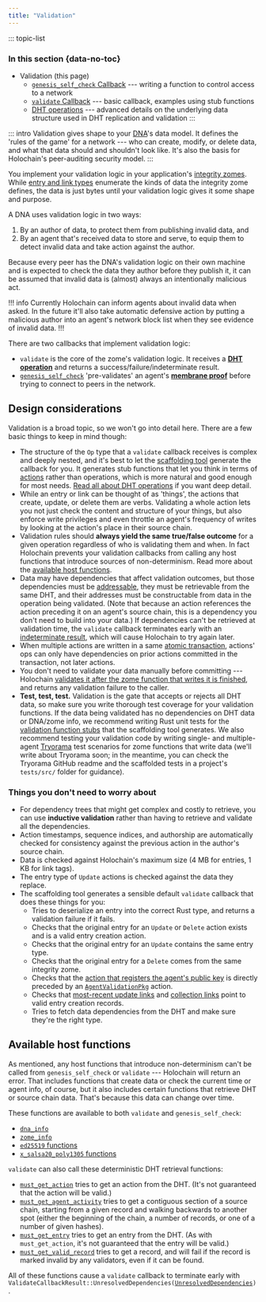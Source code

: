 ```yaml
---
title: "Validation"
---
```


::: topic-list
### In this section {data-no-toc}

* Validation (this page)
    * [`genesis_self_check` Callback](/build/genesis-self-check-callback/) --- writing a function to control access to a network
    * [`validate` Callback](/build/validate-callback/) --- basic callback, examples using stub functions
    * [DHT operations](/build/dht-operations/) --- advanced details on the underlying data structure used in DHT replication and validation
:::

::: intro
Validation gives shape to your [DNA](/build/dnas/)'s data model. It defines the 'rules of the game' for a network --- who can create, modify, or delete data, and what that data should and shouldn't look like. It's also the basis for Holochain's peer-auditing security model.
:::

You implement your validation logic in your application's [integrity zomes](/build/zomes/#integrity). While [entry and link types](/build/working-with-data/) enumerate the kinds of data the integrity zome defines, the data is just bytes until your validation logic gives it some shape and purpose.

A DNA uses validation logic in two ways:

1. By an author of data, to protect them from publishing invalid data, and
2. By an agent that's received data to store and serve, to equip them to detect invalid data and take action against the author.

Because every peer has the DNA's validation logic on their own machine and is expected to check the data they author before they publish it, it can be assumed that invalid data is (almost) always an intentionally malicious act.

!!! info
Currently Holochain can inform agents about invalid data when asked. In the future it'll also take automatic defensive action by putting a malicious author into an agent's network block list when they see evidence of invalid data.
!!!

There are two callbacks that implement validation logic:

* `validate` is the core of the zome's validation logic. It receives a [**DHT operation**](/build/dht-operations/) and returns a success/failure/indeterminate result.
* [`genesis_self_check`](/build/genesis-self-check-callback/) 'pre-validates' an agent's [**membrane proof**](/concepts/3_source_chain/#source-chain-your-own-data-store) before trying to connect to peers in the network.

## Design considerations

Validation is a broad topic, so we won't go into detail here. There are a few basic things to keep in mind though:

* The structure of the `Op` type that a `validate` callback receives is complex and deeply nested, and it's best to let the [scaffolding tool](/get-started/3-forum-app-tutorial/) generate the callback for you. It generates stub functions that let you think in terms of [actions](/build/working-with-data/#entries-actions-and-records-primary-data) rather than operations, which is more natural and good enough for most needs. [Read all about DHT operations](/build/dht-operations/) if you want deep detail.
* While an entry or link can be thought of as 'things', the actions that create, update, or delete them are verbs. Validating a whole action lets you not just check the content and structure of your things, but also enforce write privileges and even throttle an agent's frequency of writes by looking at the action's place in their source chain.
* Validation rules should **always yield the same true/false outcome** for a given operation regardless of who is validating them and when. In fact Holochain prevents your validation callbacks from calling any host functions that introduce sources of non-determinism. Read more about the [available host functions](#available-host-functions).
* Data may have dependencies that affect validation outcomes, but those dependencies must be [addressable](/build/identifiers/), they must be retrievable from the same DHT, and their addresses must be constructable from data in the operation being validated. (Note that because an action references the action preceding it on an agent's source chain, this is a dependency you don't need to build into your data.) If dependencies can't be retrieved at validation time, the `validate` callback terminates early with an [indeterminate result](/build/validate-callback/#validation-outcomes), which will cause Holochain to try again later.
* When multiple actions are written in a same [atomic transaction](/build/zome-functions/#atomic-transactional-commits), actions' ops can only have dependencies on prior actions committed in the transaction, not later actions.
* You don't need to validate your data manually before committing --- Holochain [validates it after the zome function that writes it is finished](/build/zome-functions/#validate-dht-operations), and returns any validation failure to the caller.
* **Test, test, test.** Validation is the gate that accepts or rejects all DHT data, so make sure you write thorough test coverage for your validation functions. If the data being validated has no dependencies on DHT data or DNA/zome info, we recommend writing Rust unit tests for the [validation function stubs](/build/validate-callback/#create-boilerplate-code-with-the-scaffolding-tool) that the scaffolding tool generates. We also recommend testing your validation code by writing single- and multiple-agent [Tryorama](https://github.com/holochain/tryorama/) test scenarios for zome functions that write data (we'll write about Tryorama soon; in the meantime, you can check the Tryorama GitHub readme and the scaffolded tests in a project's `tests/src/` folder for guidance).<!-- TODO: link to Tryorama page -->

### Things you don't need to worry about

* For dependency trees that might get complex and costly to retrieve, you can use **inductive validation** rather than having to retrieve and validate all the dependencies. <!-- TODO: link to section on validate callback page when this gets fixed: https://github.com/holochain/holochain/issues/4669 -->
* Action timestamps, sequence indices, and authorship are automatically checked for consistency against the previous action in the author's source chain.
* Data is checked against Holochain's maximum size (4 MB for entries, 1 KB for link tags).
* The entry type of `Update` actions is checked against the data they replace.
* The scaffolding tool generates a sensible default `validate` callback that does these things for you:
    * Tries to deserialize an entry into the correct Rust type, and returns a validation failure if it fails.
    * Checks that the original entry for an `Update` or `Delete` action exists and is a valid entry creation action.
    * Checks that the original entry for an `Update` contains the same entry type.
    * Checks that the original entry for a `Delete` comes from the same integrity zome.
    * Checks that the [action that registers the agent's public key](/concepts/3_source_chain/#agent-id-action) is directly preceded by an [`AgentValidationPkg`](https://docs.rs/holochain_integrity_types/latest/holochain_integrity_types/action/enum.Action.html#variant.AgentValidationPkg) action.
    * Checks that [most-recent update links](/get-started/3-forum-app-tutorial/#scaffold-most-recent-update-link) and [collection links](/build/links-paths-and-anchors/#scaffold-a-simple-collection-anchor) point to valid entry creation records.
    * Tries to fetch data dependencies from the DHT and make sure they're the right type.

## Available host functions

As mentioned, any host functions that introduce non-determinism can't be called from `genesis_self_check` or `validate` --- Holochain will return an error. That includes functions that create data or check the current time or agent info, of course, but it also includes certain functions that retrieve DHT or source chain data. That's because this data can change over time.

These functions are available to both `validate` and `genesis_self_check`:

* [`dna_info`](https://docs.rs/hdi/latest/hdi/info/fn.dna_info.html)
* [`zome_info`](https://docs.rs/hdi/latest/hdi/info/fn.zome_info.html)
* [`ed25519` functions](https://docs.rs/hdi/latest/hdi/ed25519/index.html)
* [`x_salsa20_poly1305` functions](https://docs.rs/hdi/latest/hdi/x_salsa20_poly1305/index.html)

`validate` can also call these deterministic DHT retrieval functions:

* [`must_get_action`](https://docs.rs/hdi/latest/hdi/entry/fn.must_get_action.html) tries to get an action from the DHT. (It's not guaranteed that the action will be valid.)
* [`must_get_agent_activity`](https://docs.rs/hdi/latest/hdi/chain/fn.must_get_agent_activity.html) tries to get a contiguous section of a source chain, starting from a given record and walking backwards to another spot (either the beginning of the chain, a number of records, or one of a number of given hashes).
* [`must_get_entry`](https://docs.rs/hdi/latest/hdi/entry/fn.must_get_entry.html) tries to get an entry from the DHT. (As with `must_get_action`, it's not guaranteed that the entry will be valid.)
* [`must_get_valid_record`](https://docs.rs/hdi/latest/hdi/entry/fn.must_get_valid_record.html) tries to get a record, and will fail if the record is marked invalid by any validators, even if it can be found.

All of these functions cause a `validate` callback to terminate early with <code>ValidateCallbackResult::UnresolvedDependencies([UnresolvedDependencies](https://docs.rs/holochain_integrity_types/latest/holochain_integrity_types/validate/enum.UnresolvedDependencies.html))</code>.